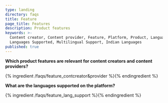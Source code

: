 ```yaml
---
type: landing
directory: faqs
title: Feature
page_title: Features
description: Product features
keywords: >-
  Content creator, Content provider, Feature, Platform, Product, Languages,
  Languages Supported, Multilingual Support, Indian Languages
published: true
---
```



**Which product features are relevant for content creators and content providers?**

{% ingredient /faqs/feature_contcreator&provider %}{% endingredient %}

**What are the languages supported on the platform?**

{% ingredient /faqs/feature_lang_support %}{% endingredient %}
